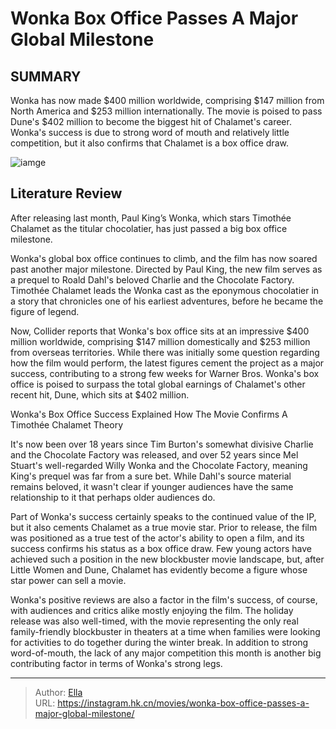 # Wonka Box Office Passes A Major Global Milestone


## SUMMARY 



  Wonka has now made $400 million worldwide, comprising $147 million from North America and $253 million internationally.   The movie is poised to pass Dune&#39;s $402 million to become the biggest hit of Chalamet&#39;s career.   Wonka&#39;s success is due to strong word of mouth and relatively little competition, but it also confirms that Chalamet is a box office draw.  

![iamge](https://static1.srcdn.com/wordpress/wp-content/uploads/2024/01/timothee-chalamet-as-willy-wonka-juxtaposed-with-a-machine-in-a-chocolate-factory-in-wonka.jpg)

## Literature Review

After releasing last month, Paul King’s Wonka, which stars Timothée Chalamet as the titular chocolatier, has just passed a big box office milestone.




Wonka&#39;s global box office continues to climb, and the film has now soared past another major milestone. Directed by Paul King, the new film serves as a prequel to Roald Dahl&#39;s beloved Charlie and the Chocolate Factory. Timothée Chalamet leads the Wonka cast as the eponymous chocolatier in a story that chronicles one of his earliest adventures, before he became the figure of legend.




Now, Collider reports that Wonka&#39;s box office sits at an impressive $400 million worldwide, comprising $147 million domestically and $253 million from overseas territories. While there was initially some question regarding how the film would perform, the latest figures cement the project as a major success, contributing to a strong few weeks for Warner Bros. Wonka&#39;s box office is poised to surpass the total global earnings of Chalamet&#39;s other recent hit, Dune, which sits at $402 million.

  


 Wonka&#39;s Box Office Success Explained 
How The Movie Confirms A Timothée Chalamet Theory
          

It&#39;s now been over 18 years since Tim Burton&#39;s somewhat divisive Charlie and the Chocolate Factory was released, and over 52 years since Mel Stuart&#39;s well-regarded Willy Wonka and the Chocolate Factory, meaning King&#39;s prequel was far from a sure bet. While Dahl&#39;s source material remains beloved, it wasn&#39;t clear if younger audiences have the same relationship to it that perhaps older audiences do.




Part of Wonka&#39;s success certainly speaks to the continued value of the IP, but it also cements Chalamet as a true movie star. Prior to release, the film was positioned as a true test of the actor&#39;s ability to open a film, and its success confirms his status as a box office draw. Few young actors have achieved such a position in the new blockbuster movie landscape, but, after Little Women and Dune, Chalamet has evidently become a figure whose star power can sell a movie.

Wonka&#39;s positive reviews are also a factor in the film&#39;s success, of course, with audiences and critics alike mostly enjoying the film. The holiday release was also well-timed, with the movie representing the only real family-friendly blockbuster in theaters at a time when families were looking for activities to do together during the winter break. In addition to strong word-of-mouth, the lack of any major competition this month is another big contributing factor in terms of Wonka&#39;s strong legs.



---

> Author: [Ella](https://instagram.hk.cn/)  
> URL: https://instagram.hk.cn/movies/wonka-box-office-passes-a-major-global-milestone/  

